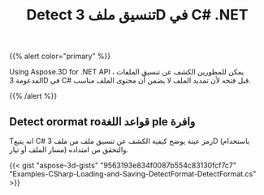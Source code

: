 ﻿---
title: Detect تنسيق ملف 3D في C# .NET
linktitle: تنسيق Detect من ملف 3D
type: docs
weight: 10
url: /ar/net/detect-format-of-3d-file/
description: Using Aspose.3D for .NET API ، يمكن للمطورين الكشف عن تنسيق الملفات المدعومة 3D في C# قبل فتحه لأن تمديد الملف لا يضمن أن محتوى الملف مناسب.
---
{{% alert color="primary" %}} 

Using Aspose.3D for .NET API ، يمكن للمطورين الكشف عن تنسيق الملفات المدعومة 3D في C# قبل فتحه لأن تمديد الملف لا يضمن أن محتوى الملف مناسب.

{{% /alert %}} 
## **Detect orormat roقواعد اللغة ple وافرة**
Tانه يتبع C# رمز عينة يوضح كيفية الكشف عن تنسيق ملف من ملف 3D (باستخدام مسار الملف أو تيار) والتحقق من امتداده.

{{< gist "aspose-3d-gists" "9563193e834f0087b554c83130fcf7c7" "Examples-CSharp-Loading-and-Saving-DetectFormat-DetectFormat.cs" >}}
